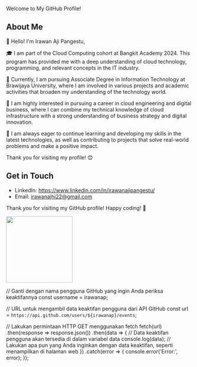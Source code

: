 Welcome to My GitHub Profile!
## About Me

👋 Hello! I'm Irawan Aji Pangestu,

🎓 I am part of the Cloud Computing cohort at Bangkit Academy 2024. This program has provided me with a deep understanding of cloud technology, programming, and relevant concepts in the IT industry. 

🏫 Currently, I am pursuing Associate Degree in Information Technology at Brawijaya University, where I am involved in various projects and academic activities that broaden my understanding of the technology world. 

💼 I am highly interested in pursuing a career in cloud engineering and digital business, where I can combine my technical knowledge of cloud infrastructure with a strong understanding of business strategy and digital innovation. 

🚀 I am always eager to continue learning and developing my skills in the latest technologies, as well as contributing to projects that solve real-world problems and make a positive impact.

Thank you for visiting my profile! 😊
## Get in Touch

- LinkedIn: https://www.linkedin.com/in/irawanajipangestu/
- Email: irawanajhi22@gmail.com

Thank you for visiting my GitHub profile! Happy coding! 🚀

<p align="left">
<a href="https://github.com/penuliscode">
  <img height="180em" src="https://github-readme-stats-eight-theta.vercel.app/api?username=penuliscode&show_icons=true&theme=algolia&include_all_commits=true&count_private=true"/>
</a>
</p>

// Ganti dengan nama pengguna GitHub yang ingin Anda periksa keaktifannya
const username = irawanap;

// URL untuk mengambil data keaktifan pengguna dari API GitHub
const url = `https://api.github.com/users/${irawanap}/events`;

// Lakukan permintaan HTTP GET menggunakan fetch
fetch(url)
  .then(response => response.json())
  .then(data => {
    // Data keaktifan pengguna akan tersedia di dalam variabel data
    console.log(data);
    // Lakukan apa pun yang Anda inginkan dengan data keaktifan, seperti menampilkan di halaman web
  })
  .catch(error => {
    console.error('Error:', error);
  });
